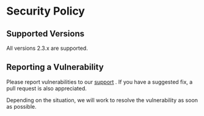 # Security Policy

## Supported Versions

All versions 2.3.x are supported.

## Reporting a Vulnerability

Please report vulnerabilities to our [support](https://www.axantum.com/support
'Xecrets Support Site') . If you have a suggested fix, a pull request is also
appreciated.

Depending on the situation, we will work to resolve the vulnerability as soon as
possible.
